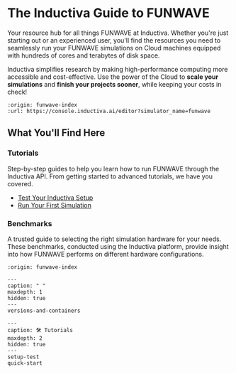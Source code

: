 # The Inductiva Guide to FUNWAVE
Your resource hub for all things FUNWAVE at Inductiva. Whether you're just starting out or an experienced user, you'll find the resources you need to seamlessly run your FUNWAVE simulations on Cloud machines equipped with hundreds of cores and terabytes of disk space.

Inductiva simplifies research by making high-performance computing more accessible and cost-effective. Use the power of the Cloud to **scale your simulations** and **finish your projects sooner**, while keeping your costs in check! 

```{python_editor}
:origin: funwave-index
:url: https://console.inductiva.ai/editor?simulator_name=funwave
```

## What You'll Find Here

### Tutorials
Step-by-step guides to help you learn how to run FUNWAVE through the Inductiva API. From getting started to advanced tutorials, we have you covered.

- [Test Your Inductiva Setup](setup-test)
- [Run Your First Simulation](quick-start)

### Benchmarks
A trusted guide to selecting the right simulation hardware for your needs. These benchmarks, conducted using the Inductiva platform, provide insight into how FUNWAVE performs on different hardware configurations.

```{banner}
:origin: funwave-index
```

```{toctree}
---
caption: " "
maxdepth: 1
hidden: true
---
versions-and-containers
```

```{toctree}
---
caption: 🛠️ Tutorials
maxdepth: 2
hidden: true
---
setup-test
quick-start
```
